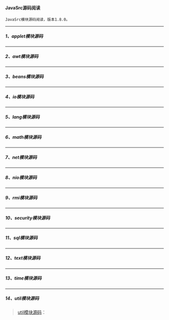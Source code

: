 #### JavaSrc源码阅读
    JavaSrc模块源码阅读，版本1.8.0。

-----
##### 1、applet模块源码

-----
##### 2、awt模块源码

-----
##### 3、beans模块源码

-----
##### 4、io模块源码

-----
##### 5、lang模块源码

-----
##### 6、math模块源码

-----
##### 7、net模块源码

-----
##### 8、nio模块源码

-----
##### 9、rmi模块源码

-----
##### 10、security模块源码

-----
##### 11、sql模块源码

-----
##### 12、text模块源码

-----
##### 13、time模块源码

-----
##### 14、util模块源码
> [util模块源码](src/main/java/util)：

